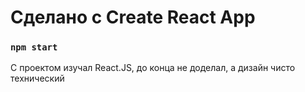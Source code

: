 # Сделано с Create React App

### `npm start`

С проектом изучал React.JS, до конца не доделал, а дизайн чисто технический